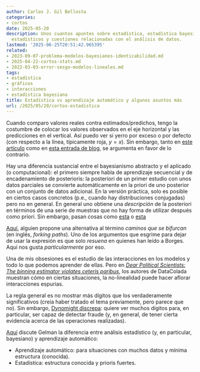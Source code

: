 ```yaml
---
author: Carlos J. Gil Bellosta
categories:
- cortos
date: 2025-05-20
description: Unos cuantos apuntes sobre estadística, estadística bayesiana, gráficos
  estadísticos y cuestiones relacionadas con el análisis de datos.
lastmod: '2025-06-25T20:51:42.965395'
related:
- 2023-09-07-problema-modelos-bayesianos-identicabilidad.md
- 2025-04-22-cortos-stats.md
- 2022-03-03-error-sesgo-modelos-lineales.md
tags:
- estadística
- gráficos
- interacciones
- estadística bayesiana
title: Estadística vs aprendizaje automático y algunos asuntos más
url: /2025/05/20/cortos-estadistica
---
```


Cuando comparo valores reales contra estimados/predichos, tengo la costumbre de colocar los valores observados en el eje horizontal y las predicciones en el vertical. Así puedo ver si yerro por exceso o por defecto (con respecto a la línea, típicamente roja, $y = x$). Sin embargo, tanto en [este artículo](https://www.sciencedirect.com/science/article/abs/pii/S0304380008002305) como en [esta entrada de blog](https://statmodeling.stat.columbia.edu/2025/05/11/plotting-truth-vs-predicted-value/), se argumenta en favor de lo contrario.

Hay una diferencia sustancial entre el bayesianismo abstracto y el aplicado (o computacional): el primero siempre habla de aprendizaje secuencial y de encadenamiento de posterioris: la posteriori de un primer estudio con unos datos parciales se convierte automáticamente en la priori de uno posterior con un conjunto de datos adicional. En la versión práctica, solo es posible en ciertos casos concretos (p.e., cuando hay distribuciones conjugadas) pero no en general. En general uno obtiene una _descripción_ de la posteriori en términos de una serie de muestras que no hay forma de utilizar después como priori. Sin embargo, pasan cosas como
[esta](https://statmodeling.stat.columbia.edu/2025/05/13/chaining-bayes-priors-from-posteriors/) o
[esta](https://statmodeling.stat.columbia.edu/2025/05/15/using-stan-to-do-sequential-bayesian-updating/.)

[Aquí](https://statmodeling.stat.columbia.edu/2025/03/20/why-i-use-the-term-forking-paths/), alguien propone una alternativa al término _caminos que se bifurcan_ (en inglés, _forking paths_). Uno de los argumentos que esgrime para dejar de usar la expresión es que solo _resuena_ en quienes han leído a Borges. Aquí nos gusta _particularmente_ por eso.

Una de mis obsesiones es el estudio de las interacciones en los modelos y todo lo que podemos aprender de ellas. Pero en [_Dear Political Scientists: The binning estimator violates ceteris paribus_](https://datacolada.org/123), los autores de DataColada muestran cómo en ciertas situaciones, la no-linealidad puede hacer aflorar interacciones espurias.

La regla general es no mostrar más dígitos que los verdaderamente significativos (creía haber tratado el tema previamente, pero parece que no). Sin embargo, [Dynomight discrepa](https://dynomight.substack.com/p/digits): quiere ver muchos dígitos para, en particular, ser capaz de detectar fraude (y, en general, de tener cierta evidencia acerca de las operaciones realizadas).

[Aquí](https://statmodeling.stat.columbia.edu/2023/01/14/bayesian-statistics-and-machine-learning-how-do-they-differ/) discute Gelman la diferencia entre análisis estadístico (y, en particular, bayesiano) y aprendizaje automático:
- Aprendizaje automático: para situaciones con muchos datos y mínima estructura (conocida).
- Estadística: estructura conocida y prioris fuertes.